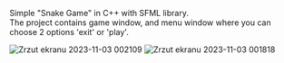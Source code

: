 Simple "Snake Game" in C++ with SFML library. </br>
The project contains game window, and menu window where you can choose 2 options 'exit' or 'play'.



![Zrzut ekranu 2023-11-03 002109](https://github.com/JJv222/Snake-Game/assets/118291038/ae59979a-0f9b-470b-9f28-3a87306de8d5)
![Zrzut ekranu 2023-11-03 001818](https://github.com/JJv222/Snake-Game/assets/118291038/6a9b8563-cb3b-4f60-89e2-e48a418e8563)
